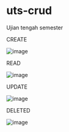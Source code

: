 # uts-crud
Ujian tengah semester

CREATE


![image](https://user-images.githubusercontent.com/100121295/158307020-9cfb2f49-8cc9-4db8-aa79-091b9cee54d8.png)


READ


![image](https://user-images.githubusercontent.com/100121295/158306888-8f2787c6-e27d-461d-971e-31d810a2de3e.png)


UPDATE


![image](https://user-images.githubusercontent.com/100121295/159412833-83c2cecc-99f9-4ea2-8f3b-5ab69ef57b9b.png)


DELETED


![image](https://user-images.githubusercontent.com/100121295/159412939-cc1fe02f-dea0-4616-8504-339694b97ddf.png)



